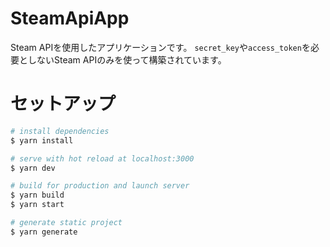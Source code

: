 # SteamApiApp
Steam APIを使用したアプリケーションです。
`secret_key`や`access_token`を必要としないSteam APIのみを使って構築されています。

# セットアップ

```bash
# install dependencies
$ yarn install

# serve with hot reload at localhost:3000
$ yarn dev

# build for production and launch server
$ yarn build
$ yarn start

# generate static project
$ yarn generate
```
